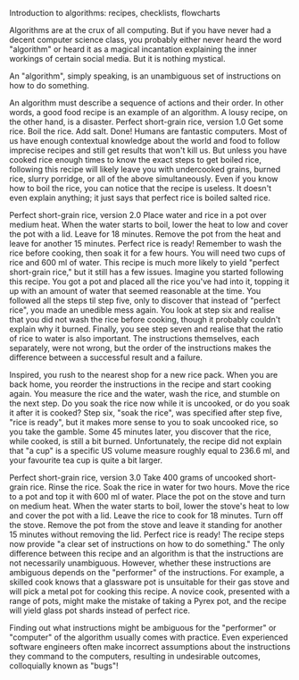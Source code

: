 Introduction to algorithms: recipes, checklists, flowcharts

Algorithms are at the crux of all computing. But if you have never had a decent computer science class, you probably either never heard the word "algorithm" or heard it as a magical incantation explaining the inner workings of certain social media. But it is nothing mystical. 

An "algorithm", simply speaking, is an unambiguous set of instructions on how to do something. 

An algorithm must describe a sequence of actions and their order. In other words, a good food recipe is an example of an algorithm. A lousy recipe, on the other hand, is a disaster. 
Perfect short-grain rice, version 1.0
Get some rice.
Boil the rice.
Add salt.
Done!
Humans are fantastic computers. Most of us have enough contextual knowledge about the world and food to follow imprecise recipes and still get results that won't kill us. But unless you have cooked rice enough times to know the exact steps to get boiled rice, following this recipe will likely leave you with undercooked grains, burned rice, slurry porridge, or all of the above simultaneously. Even if you know how to boil the rice, you can notice that the recipe is useless. It doesn't even explain anything; it just says that perfect rice is boiled salted rice.

Perfect short-grain rice, version 2.0
Place water and rice in a pot over medium heat.
When the water starts to boil, lower the heat to low and cover the pot with a lid.
Leave for 18 minutes.
Remove the pot from the heat and leave for another 15 minutes.
Perfect rice is ready!
Remember to wash the rice before cooking, then soak it for a few hours.
You will need two cups of rice and 600 ml of water.
This recipe is much more likely to yield "perfect short-grain rice," but it still has a few issues. Imagine you started following this recipe. You got a pot and placed all the rice you've had into it, topping it up with an amount of water that seemed reasonable at the time. You followed all the steps til step five, only to discover that instead of "perfect rice", you made an unedible mess again. You look at step six and realise that you did not wash the rice before cooking, though it probably couldn't explain why it burned. Finally, you see step seven and realise that the ratio of rice to water is also important. The instructions themselves, each separately, were not wrong, but the order of the instructions makes the difference between a successful result and a failure. 

Inspired, you rush to the nearest shop for a new rice pack. When you are back home, you reorder the instructions in the recipe and start cooking again. You measure the rice and the water, wash the rice, and stumble on the next step. Do you soak the rice now while it is uncooked, or do you soak it after it is cooked? Step six, "soak the rice", was specified after step five, "rice is ready", but it makes more sense to you to soak uncooked rice, so you take the gamble. Some 45 minutes later, you discover that the rice, while cooked, is still a bit burned. Unfortunately, the recipe did not explain that "a cup" is a specific US volume measure roughly equal to 236.6 ml, and your favourite tea cup is quite a bit larger.

Perfect short-grain rice, version 3.0
Take 400 grams of uncooked short-grain rice.
Rinse the rice.
Soak the rice in water for two hours.
Move the rice to a pot and top it with 600 ml of water. 
Place the pot on the stove and turn on medium heat.
When the water starts to boil, lower the stove's heat to low and cover the pot with a lid.
Leave the rice to cook for 18 minutes.
Turn off the stove. Remove the pot from the stove and leave it standing for another 15 minutes without removing the lid.
Perfect rice is ready!
The recipe steps now provide "a clear set of instructions on how to do something." The only difference between this recipe and an algorithm is that the instructions are not necessarily unambiguous. However, whether these instructions are ambiguous depends on the "performer" of the instructions. For example, a skilled cook knows that a glassware pot is unsuitable for their gas stove and will pick a metal pot for cooking this recipe. A novice cook, presented with a range of pots, might make the mistake of taking a Pyrex pot, and the recipe will yield glass pot shards instead of perfect rice.

Finding out what instructions might be ambiguous for the "performer" or "computer" of the algorithm usually comes with practice. Even experienced software engineers often make incorrect assumptions about the instructions they command to the computers, resulting in undesirable outcomes, colloquially known as "bugs"!
